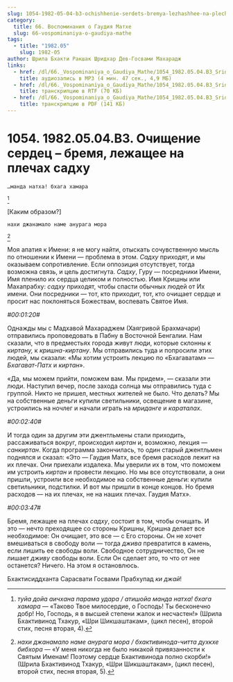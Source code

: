 ```yaml
---
slug: 1054-1982-05-04-b3-ochishhenie-serdets-bremya-lezhashhee-na-plechah-sadhu
category:
  title: 66. Воспоминания о Гаудия Матхе
  slug: 66-vospominaniya-o-gaudiya-mathe
tags:
  - title: "1982.05"
    slug: 1982-05
author: Шрила Бхакти Ракшак Шридхар Дев-Госвами Махарадж
links:
  - href: /dl/66._Vospominaniya_o_Gaudiya_Mathe/1054_1982.05.04.B3_SridharMj_Ochishhenie_serdec--bremja_lezhashhee_na_plechah_sadhu.mp3
    title: аудиозапись в MP3 (4 мин. 47 сек., 4,9 МБ)
  - href: /dl/66._Vospominaniya_o_Gaudiya_Mathe/1054_1982.05.04.B3_SridharMj_Ochishhenie_serdec--bremja_lezhashhee_na_plechah_sadhu.rtf
    title: транскрипцию в RTF (70 КБ)
  - href: /dl/66._Vospominaniya_o_Gaudiya_Mathe/1054_1982.05.04.B3_SridharMj_Ochishhenie_serdec--bremja_lezhashhee_na_plechah_sadhu.pdf
    title: транскрипцию в PDF (141 КБ)
---
```


# 1054. 1982.05.04.B3. Очищение сердец – бремя, лежащее на плечах садху

    …манда натха! бхага хамара
[^_ftn1]

[Каким образом?]

    нахи джанамало наме анурага мора
[^_ftn2]

Моя апатия к Имени: я не могу найти, отыскать сочувственную мысль по отношении к Имени — проблема в этом. *Садху* приходят, и мы оказываем сопротивление. Если оппозиция отсутствует, тогда возможна связь, и цель достигнута. *Садху*, Гуру — посредники Имени, Имя пленило их сердца целиком и полностью. Имя Кришны или Махапрабху: *садху* приходят, чтобы спасти обычных людей от Их имени. Они посредники — тот, кто приходит, тот, кто очищает сердце и просит нас поклоняться Божествам, воспевать Святое Имя.

*#00:01:20#*

Однажды мы с Мадхавой Махараджем (Хаягривой Брахмачари) отправились проповедовать в Пабну в Восточной Бенгалии. Нам сказали, что в предместьях города живут люди, которые склонны к *киртану,* к *кришна-киртану*. Мы отправились туда и попросили этих людей, мы сказали: «Мы хотим устроить лекцию по «Бхагаватам» — *Бхагават-Патх* и *киртан*».

«Да, мы можем прийти, поможем вам. Мы придем», — сказали эти люди. Наступил вечер, после захода солнца мы отправились туда с группой. Никто не пришел, местных жителей не было. Что делать? Мы на собственные деньги купили светильники, освещение в магазине, устроились на ночлег и начали играть на *мриданге* и *караталах*.

*#00:02:40#*

И тогда один за другим эти джентльмены стали приходить, рассаживаться вокруг, происходил *киртан* и, возможно, лекция — *санкиртан*. Когда программа закончилась, то один старый джентльмен поднялся и сказал: «Это — Гаудия Матх, все бремя расходов лежит на их плечах. Они приехали издалека. Мы уверили их в том, что поможем им устроить *киртан* и провести лекцию. Но мы все отсутствовали, а они пришли, устроили все необходимое на собственные деньги: купили светильники, подстилки. И вот мы пришли в конце концов. Но бремя расходов — на их плечах, не на наших плечах. Гаудия Матх».

*#00:03:47#*

Бремя, лежащее на плечах *садху*, состоит в том, чтобы очищать. И это — нечто преходящее со стороны Кришны, Кришна делает все необходимое: Он очищает, это все — с Его стороны. Он не хочет вмешиваться в свободу воли — тогда *джива* превратится в камень, если лишить ее свободы воли. Свободное сотрудничество, Он не лишает *дживу* свободы воли. Если Он сделает это, то что от нее останется? Ничего. На этом я остановлюсь.

Бхактисиддханта Сарасвати Госвами Прабхупад *ки джай*!



[^_ftn1]: *туйа дойа аичхана парама удара / атишойа манда натха! бхага хамара* — «Таково Твое милосердие, о Господь! Ты бесконечно добр! Но, Господь, я в высшей степени жалок и несчастен!» (Шрила Бхактивинод Тхакур, «Шри Шикшаштакам», (цикл песен), второй стих, песня вторая, 4).

[^_ftn2]: *нахи джанамало наме анурага мора / бхактивинода-читта духкхе бибхора* — «У меня никогда не было никакой привязанности к Святым Именам! Поэтому сердце Бхактивинода полно скорби!» (Шрила Бхактивинод Тхакур, «Шри Шикшаштакам», (цикл песен), второй стих, песня вторая, 5).

